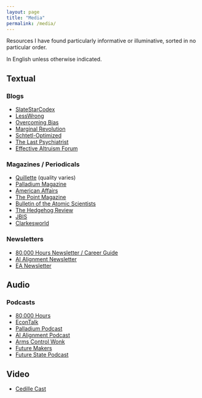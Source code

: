 ```yaml
---
layout: page
title: "Media"
permalink: /media/
---
```


Resources I have found particularly informative or illuminative, sorted in no particular order.

In English unless otherwise indicated.

## Textual

### Blogs

- [SlateStarCodex](https://slatestarcodex.com/)
- [LessWrong](https://www.lesswrong.com/)
- [Overcoming Bias](http://www.overcomingbias.com/)
- [Marginal Revolution](https://marginalrevolution.com/)
- [Schtetl-Optimized](https://www.scottaaronson.com/blog/)
- [The Last Psychiatrist](https://thelastpsychiatrist.com/)
- [Effective Altruism Forum](https://forum.effectivealtruism.org/)

### Magazines / Periodicals

- [Quillette](https://quillette.com/) (quality varies)
- [Palladium Magazine](https://palladiummag.com/)
- [American Affairs](https://americanaffairsjournal.org/)
- [The Point Magazine](https://thepointmag.com/)
- [Bulletin of the Atomic Scientists](https://thebulletin.org/current-issue/)
- [The Hedgehog Review](https://hedgehogreview.com/)
- [JBIS](https://www.jbis.org.uk/)
- [Clarkesworld](http://clarkesworldmagazine.com/)

### Newsletters

- [80,000 Hours Newsletter / Career Guide](https://80000hours.org/)
- [AI Alignment Newsletter](https://rohinshah.com/alignment-newsletter/)
- [EA Newsletter](https://www.effectivealtruism.org/ea-newsletter-archives/)

## Audio

### Podcasts

- [80,000 Hours](https://80000hours.org/podcast/)
- [EconTalk](https://www.econtalk.org/)
- [Palladium Podcast](https://palladiummag.com/2019/02/12/palladium-podcast-ep-1/)
- [AI Alignment Podcast](https://futureoflife.org/ai-alignment-podcast/)
- [Arms Control Wonk](https://www.armscontrolwonk.com/archive/author/podcast/)
- [Future Makers](https://audioboom.com/channels/4973983)
- [Future State Podcast](https://futurestatepodcast.com/)

## Video

- [Cedille Cast](https://www.youtube.com/channel/UCfV0BJz4nltlj-4yWNZ34lw)
